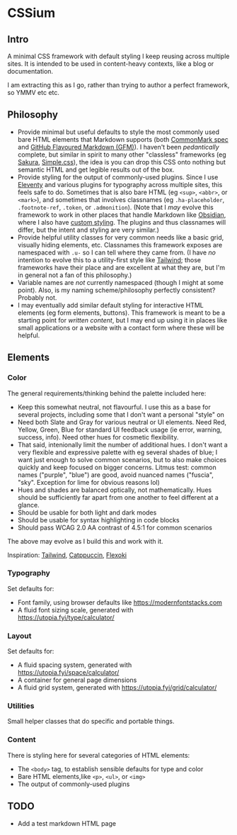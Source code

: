 # CSSium

## Intro

A minimal CSS framework with default styling I keep reusing across multiple
sites. It is intended to be used in content-heavy contexts, like a blog or
documentation.

I am extracting this as I go, rather than trying to author a perfect framework,
so YMMV etc etc.

## Philosophy

- Provide minimal but useful defaults to style the most commonly used bare HTML
  elements that Markdown supports (both [CommonMark
  spec](https://spec.commonmark.org/0.31.2/) and [GitHub Flavoured Markdown
  (GFM)](https://github.github.com/gfm/)). I haven't been _pedantically_
  complete, but similar in spirit to many other "classless" frameworks (eg
  [Sakura](https://oxal.org/projects/sakura/),
  [Simple.css](https://simplecss.org)), the idea is you can drop this CSS onto
  nothing but semantic HTML and get legible results out of the box.
- Provide styling for the output of commonly-used plugins. Since I use
  [Eleventy](https://www.11ty.dev/) and various plugins for typography across
  multiple sites, this feels safe to do. Sometimes that is also bare HTML (eg
  `<sup>`, `<abbr>`, or `<mark>`), and sometimes that involves classnames (eg
  `.ha-placeholder`, `.footnote-ref`, `.token`, or `.admonition`). (Note that I
  _may_ evolve this framework to work in other places that handle Markdown like
  [Obsidian](https://obsidian.md), where I also have [custom
  styling](https://github.com/dlimeb/dotfiles). The plugins and thus classnames
  will differ, but the intent and styling are very similar.)
- Provide helpful utility classes for very common needs like a basic grid,
  visually hiding elements, etc. Classnames this framework exposes are namespaced
  with `.u-` so I can tell where they came from. (I have _no_ intention to evolve
  this to a utility-first style like [Tailwind](https://tailwindcss.com/); those
  frameworks have their place and are excellent at what they are, but I'm in
  general not a fan of this philosophy.)
- Variable names are _not_ currently namespaced (though I might at some point).
  Also, is my naming scheme/philosophy perfectly consistent? Probably not.
- I may eventually add similar default styling for interactive HTML elements
  (eg form elements, buttons). This framework is meant to be a starting point for
  _written content_, but I may end up using it in places like small applications
  or a website with a contact form where these will be helpful.

## Elements

### Color

The general requirements/thinking behind the palette included here:

- Keep this somewhat neutral, not flavourful. I use this as a base for several
  projects, including some that I don't want a personal "style" on
- Need both Slate and Gray for various neutral or UI elements. Need Red,
  Yellow, Green, Blue for standard UI feedback usage (ie error, warning, success,
  info). Need other hues for cosmetic flexibility.
- That said, intenionally limit the number of additional hues. I don't want a
  very flexible and expressive palette with eg several shades of blue; I want
  just enough to solve common scenarios, but to also make choices quickly and
  keep focused on bigger concerns. Litmus test: common names ("purple", "blue")
  are good, avoid nuanced names ("fuscia", "sky". Exception for lime for
  obvious reasons lol)
- Hues and shades are balanced optically, not mathematically. Hues should be
  sufficiently far apart from one another to feel different at a glance.
- Should be usable for both light and dark modes
- Should be usable for syntax highlighting in code blocks
- Should pass WCAG 2.0 AA contrast of 4.5:1 for common scenarios

The above may evolve as I build this and work with it.

Inspiration: [Tailwind](https://tailwindcss.com/docs/colors),
[Catppuccin](https://github.com/catppuccin),
[Flexoki](https://stephango.com/flexoki)

### Typography

Set defaults for:

- Font family, using browser defaults like https://modernfontstacks.com
- A fluid font sizing scale, generated with https://utopia.fyi/type/calculator/

### Layout

Set defaults for:

- A fluid spacing system, generated with https://utopia.fyi/space/calculator/
- A container for general page dimensions
- A fluid grid system, generated with https://utopia.fyi/grid/calculator/

### Utilities

Small helper classes that do specific and portable things.

### Content

There is styling here for several categories of HTML elements:

- The `<body>` tag, to establish sensible defaults for type and color
- Bare HTML elements,like `<p>`, `<ul>`, or `<img>`
- The output of commonly-used plugins

## TODO

- Add a test markdown HTML page
